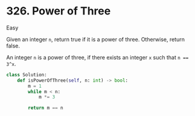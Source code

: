 # 326. Power of Three

Easy

Given an integer `n`, return true if it is a power of three. Otherwise, return false.

An integer `n` is a power of three, if there exists an integer `x` such that `n == 3^x`.

```python
class Solution:
    def isPowerOfThree(self, n: int) -> bool:
        m = 1
        while m < n:
            m *= 3

        return m == n
```
